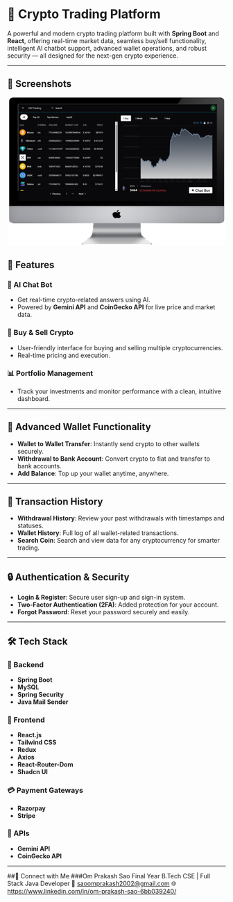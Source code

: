# 🚀 Crypto Trading Platform

A powerful and modern crypto trading platform built with **Spring Boot** and **React**, offering real-time market data, seamless buy/sell functionality, intelligent AI chatbot support, advanced wallet operations, and robust security — all designed for the next-gen crypto experience.

---

## 📸 Screenshots
<p align="center">
  <img src="asset/crypto-platform.png" width="500" alt="Dashboard Screenshot"/>
</p>


## 🌟 Features

### 🧠 AI Chat Bot
- Get real-time crypto-related answers using AI.
- Powered by **Gemini API** and **CoinGecko API** for live price and market data.

### 💱 Buy & Sell Crypto
- User-friendly interface for buying and selling multiple cryptocurrencies.
- Real-time pricing and execution.

### 📊 Portfolio Management
- Track your investments and monitor performance with a clean, intuitive dashboard.

---

## 🔐 Advanced Wallet Functionality
- **Wallet to Wallet Transfer**: Instantly send crypto to other wallets securely.
- **Withdrawal to Bank Account**: Convert crypto to fiat and transfer to bank accounts.
- **Add Balance**: Top up your wallet anytime, anywhere.

---

## 📜 Transaction History
- **Withdrawal History**: Review your past withdrawals with timestamps and statuses.
- **Wallet History**: Full log of all wallet-related transactions.
- **Search Coin**: Search and view data for any cryptocurrency for smarter trading.

---

## 🔒 Authentication & Security
- **Login & Register**: Secure user sign-up and sign-in system.
- **Two-Factor Authentication (2FA)**: Added protection for your account.
- **Forgot Password**: Reset your password securely and easily.

---

## 🛠️ Tech Stack

### 🔧 Backend
- **Spring Boot**
- **MySQL**
- **Spring Security**
- **Java Mail Sender**

### 🎨 Frontend
- **React.js**
- **Tailwind CSS**
- **Redux**
- **Axios**
- **React-Router-Dom**
- **Shadcn UI**

### 💳 Payment Gateways
- **Razorpay**
- **Stripe**

### 🔌 APIs
- **Gemini API**
- **CoinGecko API**

---

##🔗 Connect with Me
###Om Prakash Sao
Final Year B.Tech CSE | Full Stack Java Developer
📧 saoomprakash2002@gmail.com
🌐 https://www.linkedin.com/in/om-prakash-sao-6bb039240/




